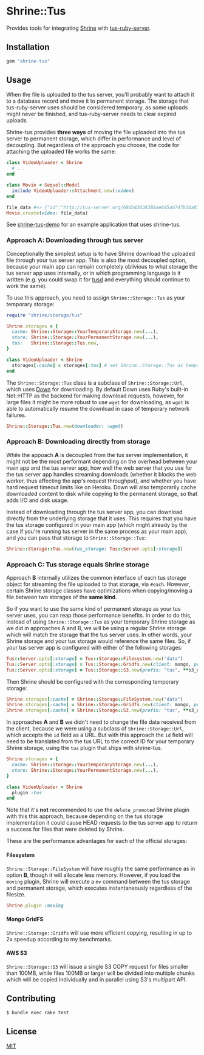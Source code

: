 # Shrine::Tus

Provides tools for integrating [Shrine] with [tus-ruby-server].

## Installation

```ruby
gem "shrine-tus"
```

## Usage

When the file is uploaded to the tus server, you'll probably want to attach
it to a database record and move it to permanent storage. The storage that
tus-ruby-server uses should be considered temporary, as some uploads might
never be finished, and tus-ruby-server needs to clear expired uploads.

Shrine-tus provides **three ways** of moving the file uploaded into the tus
server to permanent storage, which differ in performance and level of
decoupling. But regardless of the approach you choose, the code for attaching
the uploaded file works the same:

```rb
class VideoUploader < Shrine
  # ...
end
```
```rb
class Movie < Sequel::Model
  include VideoUploader::Attachment.new(:video)
end
```
```rb
file_data #=> {"id":"http://tus-server.org/68db42638388ae645ab747b36a837a79", "storage":"cache", "metadata":{...}}
Movie.create(video: file_data)
```

See [shrine-tus-demo] for an example application that uses shrine-tus.

### Approach A: Downloading through tus server

Conceptionally the simplest setup is to have Shrine download the uploaded file
through your tus server app. This is also the most decoupled option, because
your main app can remain completely oblivious to what storage the tus server
app uses internally, or in which programming language is it written (e.g. you
could swap it for [tusd] and everything should continue to work the same).

To use this approach, you need to assign `Shrine::Storage::Tus` as your
temporary storage:

```rb
require "shrine/storage/tus"

Shrine.storages = {
  cache: Shrine::Storage::YourTemporaryStorage.new(...),
  store: Shrine::Storage::YourPermanentStorage.new(...),
  tus:   Shrine::Storage::Tus.new,
}
```
```rb
class VideoUploader < Shrine
  storages[:cache] = storages[:tus] # set Shrine::Storage::Tus as temporary storage
end
```

The `Shrine::Storage::Tus` class is a subclass of `Shrine::Storage::Url`, which
uses [Down] for downloading. By default Down uses Ruby's built-in Net::HTTP as
the backend for making download requests, however, for large files it might be
more robust to use `wget` for downloading, as `wget` is able to automatically
resume the download in case of temporary network failures.

```rb
Shrine::Storage::Tus.new(downloader: :wget)
```

### Approach B: Downloading directly from storage

While the appoach **A** is decoupled from the tus server implementation, it
might not be the most performant depending on the overhead between your main
app and the tus server app, how well the web server that you use for the tus
server app handles streaming downloads (whether it blocks the web worker, thus
affecting the app's request throughput), and whether you have hard request
timeout limits like on Heroku. Down will also temporarily cache downloaded
content to disk while copying to the permanent storage, so that adds I/O and
disk usage.

Instead of downloading through the tus server app, you can download directly
from the underlying storage that it uses. This requires that you have the tus
storage configured in your main app (which might already by the case if you're
running tus server in the same process as your main app), and you can pass that
storage to `Shrine::Storage::Tus`:

```rb
Shrine::Storage::Tus.new(tus_storage: Tus::Server.opts[:storage])
```

### Approach C: Tus storage equals Shrine storage

Approach **B** internally utilizes the common interface of each tus storage
object for streaming the file uploaded to that storage, via `#each`. However,
certain Shrine storage classes have optimizations when copying/moving a file
between two storages of the **same kind**.

So if you want to use the same kind of permanent storage as your tus server
uses, you can reap those performance benefits. In order to do this, instead of
using `Shrine::Storage::Tus` as your temporary Shrine storage as we did in
approaches A and B, we will be using a regular Shrine storage which will match
the storage that the tus server uses. In other words, your Shrine storage and
your tus storage would reference the same files. So, if your tus server app is
configured with either of the following storages:

```rb
Tus::Server.opts[:storage] = Tus::Storage::Filesystem.new("data")
Tus::Server.opts[:storage] = Tus::Storage::Gridfs.new(client: mongo, prefix: "tus")
Tus::Server.opts[:storage] = Tus::Storage::S3.new(prefix: "tus", **s3_options)
```

Then Shrine should be configured with the corresponding temporary storage:

```rb
Shrine.storages[:cache] = Shrine::Storage::FileSystem.new("data")
Shrine.storages[:cache] = Shrine::Storage::Gridfs.new(client: mongo, prefix: "tus")
Shrine.storages[:cache] = Shrine::Storage::S3.new(prefix: "tus", **s3_options)
```

In approaches **A** and **B** we didn't need to change the file data received
from the client, because we were using a subclass of `Shrine::Storage::Url`,
which accepts the `id` field as a URL. But with this approach the `id` field
will need to be translated from the tus URL to the correct ID for your
temporary Shrine storage, using the `tus` plugin that ships with shrine-tus.

```rb
Shrine.storages = {
  cache: Shrine::Storage::YourTemporaryStorage.new(...),
  store: Shrine::Storage::YourPermanentStorage.new(...),
}
```
```rb
class VideoUploader < Shrine
  plugin :tus
end
```

Note that it's **not** recommended to use the `delete_promoted` Shrine plugin
with this this approach, because depending on the tus storage implementation
it could cause HEAD requests to the tus server app to return a success for files
that were deleted by Shrine.

These are the performance advantages for each of the official storages:

#### Filesystem

`Shrine::Storage::FileSystem` will have roughly the same performance as in
option **B**, though it will allocate less memory. However, if you load the
`moving` plugin, Shrine will execute a `mv` command between the tus storage
and permanent storage, which executes instantaneously regardless of the
filesize.

```rb
Shrine.plugin :moving
```

#### Mongo GridFS

`Shrine::Storage::Gridfs` will use more efficient copying, resulting in up to
2x speedup according to my benchmarks.

#### AWS S3

`Shrine::Storage::S3` will issue a single S3 COPY request for files smaller
than 100MB, while files 100MB or larger will be divided into multiple chunks
which will be copied individually and in parallel using S3's multipart API.

## Contributing

```sh
$ bundle exec rake test
```

## License

[MIT](/LICENSE.txt)

[Shrine]: https://github.com/janko-m/shrine
[tus-ruby-server]: https://github.com/janko-m/tus-ruby-server
[Down]: https://github.com/janko-m/down
[shrine-tus-demo]: https://github.com/janko-m/shrine-tus-demo
[tusd]: https://github.com/tus/tusd
